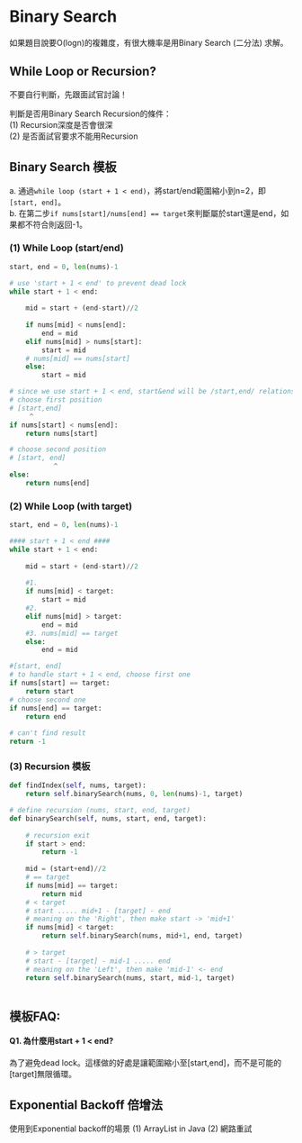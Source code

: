 # Binary Search

如果題目說要O\(logn\)的複雜度，有很大機率是用Binary Search \(二分法\) 求解。

## While Loop or Recursion?

不要自行判斷，先跟面試官討論！

判斷是否用Binary Search Recursion的條件：  
\(1\) Recursion深度是否會很深  
\(2\) 是否面試官要求不能用Recursion

## Binary Search 模板

a. 通過`while loop (start + 1 < end)`，將start/end範圍縮小到n=2，即`[start, end]`。  
b. 在第二步`if nums[start]/nums[end] == target`來判斷屬於start還是end，如果都不符合則返回-1。 

### \(1\) While Loop \(start/end\)

```python
start, end = 0, len(nums)-1

# use 'start + 1 < end' to prevent dead lock
while start + 1 < end:
    
    mid = start + (end-start)//2
    
    if nums[mid] < nums[end]:
        end = mid
    elif nums[mid] > nums[start]:
        start = mid
    # nums[mid] == nums[start]
    else: 
        start = mid

# since we use start + 1 < end, start&end will be /start,end/ relationship.
# choose first position
# [start,end] 
     ^
if nums[start] < nums[end]:
    return nums[start]

# choose second position
# [start, end]
           ^
else:
    return nums[end]
```

### \(2\) While Loop \(with target\)

```python
start, end = 0, len(nums)-1

#### start + 1 < end ####
while start + 1 < end:
    
    mid = start + (end-start)//2
    
    #1.
    if nums[mid] < target:
        start = mid
    #2.
    elif nums[mid] > target:
        end = mid
    #3. nums[mid] == target
    else: 
        end = mid

#[start, end]
# to handle start + 1 < end, choose first one
if nums[start] == target:
    return start
# choose second one
if nums[end] == target:
    return end
    
# can't find result
return -1
```

### \(3\) Recursion 模板

```python
def findIndex(self, nums, target):
    return self.binarySearch(nums, 0, len(nums)-1, target)

# define recursion (nums, start, end, target)
def binarySearch(self, nums, start, end, target):
    
    # recursion exit
    if start > end:
        return -1
    
    mid = (start+end)//2
    # == target
    if nums[mid] == target:
        return mid
    # < target
    # start ..... mid+1 - [target] - end
    # meaning on the 'Right', then make start -> 'mid+1'
    if nums[mid] < target:
        return self.binarySearch(nums, mid+1, end, target)
        
    # > target
    # start - [target] - mid-1 ..... end
    # meaning on the 'Left', then make 'mid-1' <- end 
    return self.binarySearch(nums, start, mid-1, target)
        
```

## 模板FAQ:

#### Q1. 為什麼用start + 1 &lt; end? 

為了避免dead lock。這樣做的好處是讓範圍縮小至\[start,end\]，而不是可能的\[target\]無限循環。

## Exponential Backoff 倍增法

使用到Exponential backoff的場景 \(1\) ArrayList in Java \(2\) 網路重試

